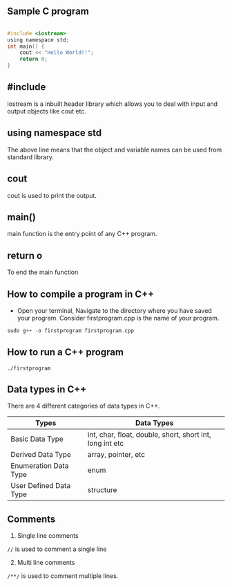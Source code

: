
## Sample C program

```c

#include <iostream>
using namespace std;
int main() {
    cout << "Hello World!!";
    return 0;
}  

```

## #include <iostream>

iostream is a inbuilt header library which allows you to deal with input and output objects like cout etc.

## using namespace std

The above line means that the object and variable names can be used from standard library.

## cout

cout is used to print the output.

## main()
main function is the entry point of any C++ program.

## return o

To end the main function

## How to compile a program in C++

* Open your terminal, Navigate to the directory where you have saved your program. Consider firstprogram.cpp is the name of your program.

```c
sudo g++ -o firstprogram firstprogram.cpp
```

## How to run a C++ program

```
./firstprogram
```

## Data types in C++

There are 4 different categories of data types in C++.

|Types|	Data Types|
|----|----|
|Basic Data Type | int, char, float, double, short, short int, long int etc|
|Derived Data Type |	array, pointer, etc|
|Enumeration Data Type | enum|
|User Defined Data Type | structure|



## Comments

1. Single line comments

`//` is used to comment a single line

2. Multi line comments

`/**/` is used to comment multiple lines.
